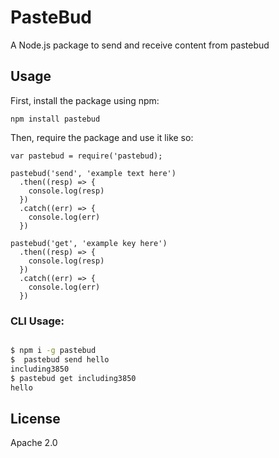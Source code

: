 # PasteBud

A Node.js package to send and receive content from pastebud

## Usage

First, install the package using npm:

    npm install pastebud

Then, require the package and use it like so:

    var pastebud = require('pastebud);

    pastebud('send', 'example text here')
      .then((resp) => {
        console.log(resp)
      })
      .catch((err) => {
        console.log(err)
      })

    pastebud('get', 'example key here')
      .then((resp) => {
        console.log(resp)
      })
      .catch((err) => {
        console.log(err)
      })

### CLI Usage:

```bash

$ npm i -g pastebud
$  pastebud send hello
including3850
$ pastebud get including3850
hello

```

## License
Apache 2.0

